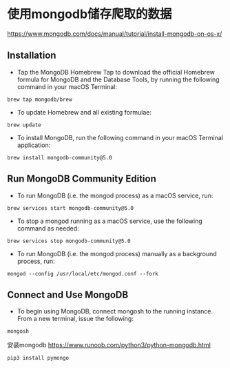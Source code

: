 # 使用mongodb储存爬取的数据
https://www.mongodb.com/docs/manual/tutorial/install-mongodb-on-os-x/
## Installation
+ Tap the MongoDB Homebrew Tap to download the official Homebrew formula for MongoDB and the Database Tools, by running the following command in your macOS Terminal: 
```
brew tap mongodb/brew
```
+ To update Homebrew and all existing formulae:
```
brew update
```
+ To install MongoDB, run the following command in your macOS Terminal application:
```
brew install mongodb-community@5.0
```
## Run MongoDB Community Edition
+ To run MongoDB (i.e. the mongod process) as a macOS service, run:
```
brew services start mongodb-community@5.0
```
+ To stop a mongod running as a macOS service, use the following command as needed:
```
brew services stop mongodb-community@5.0
```
+ To run MongoDB (i.e. the mongod process) manually as a background process, run:
```
mongod --config /usr/local/etc/mongod.conf --fork
```
## Connect and Use MongoDB
+ To begin using MongoDB, connect mongosh to the running instance. From a new terminal, issue the following:
```
mongosh
```
安装mongodb
https://www.runoob.com/python3/python-mongodb.html
```
pip3 install pymongo
```